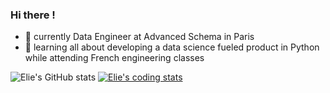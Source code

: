 ### Hi there !

- 🤖 currently Data Engineer at Advanced Schema in Paris
- 👀 learning all about developing a data science fueled product in Python while attending French engineering classes

![Elie's GitHub stats](https://github-readme-stats.vercel.app/api?username=youplala\&hide=issues\&show_icons=true\&rank_icon=github)
[![Elie's coding stats](https://github-readme-stats.vercel.app/api/wakatime?username=@youplala)](https://github.com/anuraghazra/github-readme-stats)
